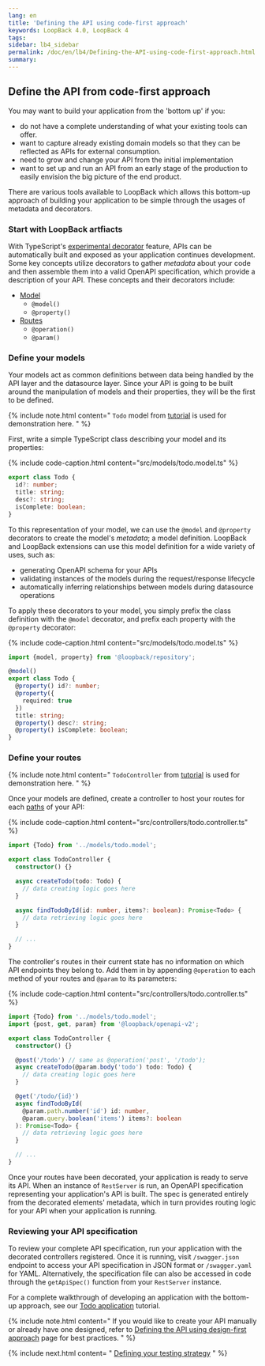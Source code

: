 ```yaml
---
lang: en
title: 'Defining the API using code-first approach'
keywords: LoopBack 4.0, LoopBack 4
tags:
sidebar: lb4_sidebar
permalink: /doc/en/lb4/Defining-the-API-using-code-first-approach.html
summary:
---
```


## Define the API from code-first approach

You may want to build your application from the 'bottom up' if you:

- do not have a complete understanding of what your existing tools can offer.
- want to capture already existing domain models so that they can be reflected
as APIs for external consumption.
- need to grow and change your API from the initial implementation
- want to set up and run an API from an early stage of the production to
easily envision the big picture of the end product.

There are various tools available to LoopBack which allows this bottom-up
approach of building your application to be simple through the usages of
metadata and decorators.

### Start with LoopBack artfiacts

With TypeScript's [experimental decorator](https://www.typescriptlang.org/docs/handbook/decorators.html)
feature, APIs can be automatically built and exposed as your application
continues development. Some key concepts utilize decorators to gather
_metadata_ about your code and then assemble them into a valid OpenAPI
specification, which provide a description of your API.
These concepts and their decorators include:

- [Model](Model.html)
  - `@model()`
  - `@property()`
- [Routes](Routes.html)
  - `@operation()`
  - `@param()`

### Define your models

Your models act as common definitions between data being handled by the API
layer and the datasource layer. Since your API is going to be built around the
manipulation of models and their properties, they will be the first to be
defined.

{% include note.html content="
  `Todo` model from [tutorial](https://github.com/strongloop/loopback-next/blob/master/packages/example-getting-started/docs/model.md#srcmodelstodomodelts)
  is used for demonstration here.
" %}

First, write a simple TypeScript class describing your model and its
properties:

{% include code-caption.html content="src/models/todo.model.ts" %}

```ts
export class Todo {
  id?: number;
  title: string;
  desc?: string;
  isComplete: boolean;
}
```

To this representation of your model, we can use the `@model` and `@property`
decorators to create the model's _metadata_; a model definition.
LoopBack and LoopBack extensions can use this model definition for
a wide variety of uses, such as:

- generating OpenAPI schema for your APIs
- validating instances of the models during the request/response lifecycle
- automatically inferring relationships between models during datasource 
operations

To apply these decorators to your model, you simply prefix the class definition
with the `@model` decorator, and prefix each property with the
`@property` decorator:

{% include code-caption.html content="src/models/todo.model.ts" %}

```ts
import {model, property} from '@loopback/repository';

@model()
export class Todo {
  @property() id?: number;
  @property({
    required: true
  })
  title: string;
  @property() desc?: string;
  @property() isComplete: boolean;
}
```

### Define your routes

{% include note.html content="
  `TodoController` from [tutorial](https://github.com/strongloop/loopback-next/blob/master/packages/example-getting-started/docs/controller.md#srccontrollerstodocontrollerts-2)
  is used for
  demonstration here.
" %}

Once your models are defined, create a controller to host your routes
for each [paths](https://swagger.io/specification/#pathsObject) of your API:

{% include code-caption.html content="src/controllers/todo.controller.ts" %}

```ts
import {Todo} from '../models/todo.model';

export class TodoController {
  constructor() {}

  async createTodo(todo: Todo) {
    // data creating logic goes here
  }

  async findTodoById(id: number, items?: boolean): Promise<Todo> {
    // data retrieving logic goes here
  }

  // ...
}
```

The controller's routes in their current state has no information on which
API endpoints they belong to. Add them in by appending `@operation` to each
method of your routes and `@param` to its parameters:

{% include code-caption.html content="src/controllers/todo.controller.ts" %}

```ts
import {Todo} from '../models/todo.model';
import {post, get, param} from '@loopback/openapi-v2';

export class TodoController {
  constructor() {}

  @post('/todo') // same as @operation('post', '/todo');
  async createTodo(@param.body('todo') todo: Todo) {
    // data creating logic goes here
  }

  @get('/todo/{id}')
  async findTodoById(
    @param.path.number('id') id: number,
    @param.query.boolean('items') items?: boolean
  ): Promise<Todo> {
    // data retrieving logic goes here
  }

  // ...
}
```

Once your routes have been decorated, your application is ready to serve
its API. When an instance of `RestServer` is run, an OpenAPI specification
representing your application's API is built. The spec is generated
entirely from the decorated elements' metadata, which in turn provides
routing logic for your API when your application is running.

### Reviewing your API specification

To review your complete API specification, run your application with the
decorated controllers registered. Once it is running, visit `/swagger.json`
endpoint to access your API specification in JSON format or `/swagger.yaml`
for YAML. Alternatively, the specification file can also be accessed
in code through the `getApiSpec()` function from your `RestServer` instance.

For a complete walkthrough of developing an application with the bottom-up
approach, see our [Todo application](https://github.com/strongloop/loopback-next/blob/master/packages/example-getting-started/README.md#loopbackexample-getting-started)
tutorial.

{% include note.html content="
  If you would like to create your API manually or already have one designed,
  refer to [Defining the API using design-first approach](Defining-the-API-using-design-first-approach)
  page for best practices.
" %}

{% include next.html content= "
[Defining your testing strategy](./Defining-your-testing-strategy.html)
" %}
